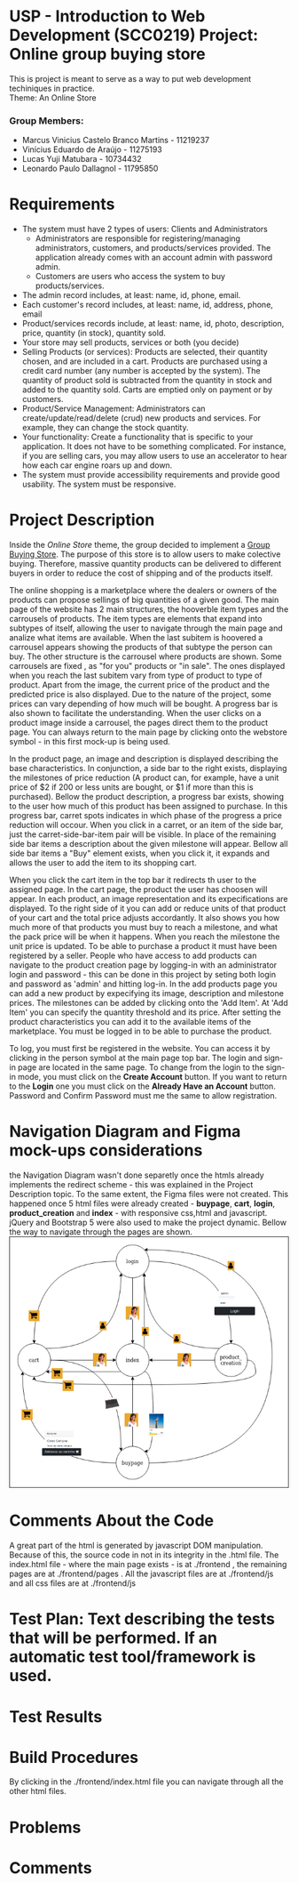 # USP - Introduction to Web Development (SCC0219) Project: Online group buying store

This is project is meant to serve as a way to put web development techiniques in practice. \
Theme: An Online Store

### Group Members: 

- Marcus Vinicius Castelo Branco Martins - 11219237
- Vinícius Eduardo de Araújo - 11275193
- Lucas Yuji Matubara	- 10734432
- Leonardo Paulo Dallagnol - 11795850

# Requirements

- The system must have 2 types of users: Clients and Administrators
  - Administrators are responsible for registering/managing administrators, customers, and products/services provided. The application already comes with an account admin with password admin. 
  - Customers are users who access the system to buy products/services.
- The admin record includes, at least: name, id, phone, email.
- Each customer's record includes, at least: name, id, address, phone, email
- Product/services records include, at least: name, id, photo, description, price, quantity (in stock), quantity sold.
- Your store may sell products, services or both (you decide)
- Selling Products (or services): Products are selected, their quantity chosen, and are included in a cart. Products are purchased using a credit card number (any number is accepted by the system). The quantity of product sold is subtracted from the quantity in stock and added to the quantity sold. Carts are emptied only on payment or by customers.
- Product/Service Management: Administrators can create/update/read/delete (crud) new products and services. For example, they can change the stock quantity.
- Your functionality: Create a functionality that is specific to your application. It does not have to be something complicated. For instance, if you are selling cars, you may allow users to use an accelerator to hear how each car engine roars up and down.   
- The system must provide accessibility requirements and provide good usability. The system must be responsive.



# Project Description

Inside the _Online Store_ theme, the group decided to implement a [Group Buying Store](https://en.wikipedia.org/wiki/Group_buying). The purpose of this store is to allow users to make colective buying. Therefore, massive quantity products can be delivered to different buyers in order to reduce the cost of shipping and of the products itself.

The online shopping is a marketplace where the dealers or owners of the products can propose sellings of big quantities of a given good. The main page of the website has 2 main structures, the hooverble item types and the carrousels of products. The item types are elements that expand into subtypes of itself, allowing the user to navigate through the main page and analize what items are available. When the last subitem is hoovered a carrousel appears showing the products of that subtype the person can buy. The other structure is the carrousel where products are shown. Some carrousels are fixed , as "for you" products or "in sale". The ones displayed when you reach the last subitem vary from type of product to type of product. Apart from the image, the current price of the product and the predicted price is also displayed. Due to the nature of the project, some prices can vary depending of how much will be bought. A progress bar is also shown to facilitate the understanding.
When the user clicks on a product image inside a carrousel, the pages direct them to the product page. You can always return to the main page by clicking onto the webstore symbol - in this first mock-up is being used.

In the product page, an image and description is displayed describing the base characteristics. In conjunction, a side bar to the right exists, displaying the milestones of price reduction (A product can, for example, have a unit price of $2 if 200 or less units are bought, or $1 if more than this is purchased). Bellow the product description, a progress bar exists, showing to the user how much of this product has been assigned to purchase. In this progress bar, carret spots indicates in which phase of the progress a price reduction will occour. When you click in a carret, or an item of the side bar, just the carret-side-bar-item pair will be visible. In place of the remaining side bar items a description about the given milestone will appear. Bellow all side bar items a "Buy" element exists, when you click it, it expands and allows the user to add the item to its shopping cart.

When you click the cart item in the top bar it redirects th user to the assigned page. In the cart page, the product the user has choosen will appear. In each product, an image representation and its expecifications are displayed. To the right side of it you can add or reduce units of that product of your cart and the total price adjusts accordantly. It also shows you how much more of that products you must buy to reach a milestone, and what the pack price will be when it happens. When you reach the milestone the unit price is updated. To be able to purchase a product it must have been registered by a seller.
People who have access to add products can navigate to the product creation page by logging-in with an administrator login and password - this can be done in this project by seting both login and password as 'admin' and hitting log-in. In the add products page you can add a new product by expecifying its image, description and milestone prices. The milestones can be added by clicking onto the 'Add Item'. At 'Add Item' you can specify the quantity threshold and its price. After setting the product characteristics you can add it to the available items of the marketplace. You must be logged in to be able to purchase the product. 

To log, you must first be registered in the website. You can access it by clicking in the person symbol at the main page top bar. The login and sign-in page are located in the same page. To change from the login to the sign-in mode, you must click on the **Create Account** button. If you want to return to the **Login** one you must click on the **Already Have an Account** button. Password and Confirm Password must me the same to allow registration.

# Navigation Diagram and Figma mock-ups considerations
the Navigation Diagram wasn't done separetly once the htmls already implements the redirect scheme - this was explained in the Project Description topic. To the same extent, the Figma files were not created. This happened once 5 html files were already created - **buypage**, **cart**, **login**, **product_creation** and **index** - with responsive css,html and javascript. jQuery and Bootstrap 5 were also used to make the project dynamic. Bellow the way to navigate through the pages are shown.
![alt](frontend/img/nav-diag.png)
# Comments About the Code
A great part of the html is generated by javascript DOM manipulation. Because of this, the source code in not in its integrity in the .html file. The index.html file - where the main page exists - is at ./frontend , the remaining pages are at ./frontend/pages . All the javascript files are at ./frontend/js and all css files are at ./frontend/js
# Test Plan: Text describing the tests that will be performed. If an automatic test tool/framework is used.
# Test Results
# Build Procedures
By clicking in the ./frontend/index.html file you can navigate through all the other html files.
# Problems
# Comments
